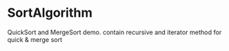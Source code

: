 # SortAlgorithm
QuickSort and MergeSort demo. contain recursive and iterator method for quick &amp; merge sort
